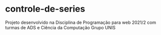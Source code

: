 # controle-de-series
Projeto desenvolvido na Disciplina de Programação para web 2021/2 com turmas de ADS e Ciência da Computação Grupo UNIS
